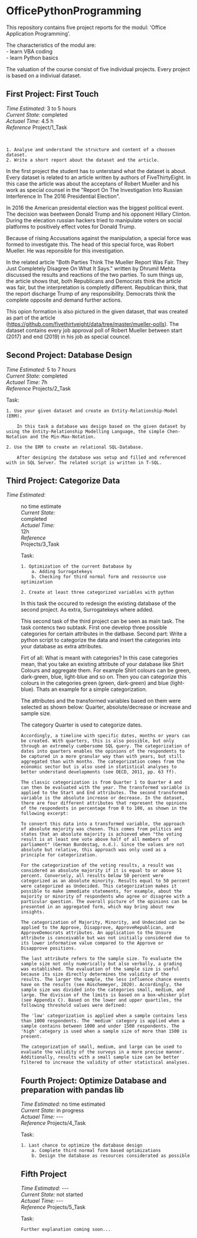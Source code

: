 # OfficePythonProgramming
This repository contains five project reports for the modul: 'Office Application Programming'. </br>

The characteristics of the modul are: <br>
    - learn VBA coding                <br>
    - learn Python basics             <br>

The valuation of the course consist of five individual projects. Every project is based on a indiviual dataset.

## First Project: First Touch
*Time Estimated:*   3 to 5 hours    <br>
*Current State:*    completed       <br>
*Actuael Time:*     4.5 h           <br>
*Reference*         Project/1_Task

<br>

    1. Analyse and understand the structure and content of a choosen dataset.
    2. Write a short report about the dataset and the article.

In the first project the student has to unterstand what the dataset is about. Every dataset is related to an article written by authors of FiveThirtyEight.
In this case the article was about the acceptans of Robert Mueller and his work as special counsel in the "Report On The Investigation Into Russian Interference In The 2016 Presidential Election".

In 2016 the American presidental election was the biggest political event. The decision was beetween Donald Trump and his opponent Hillary Clinton. 
During the elecation russian hackers tried to manipulate voters on social platforms to positively effect votes for Donald Trump.<br>

Because of rising Accusations against the manipulation, a special force was formed to investigate this. The head of this special force, was Robert Mueller. 
He was reponsible for this investigation. 

In the related article "Both Parties Think The Mueller Report Was Fair. They Just Completely Disagree On What It Says." written by Dhrumil Mehta discussed the results and reactions of the two parties.
To sum things up, the article shows that, both Republicans and Democrats think the article was fair, but the interpretation is completly different. 
    Republican think, that the report discharge Trump of any responsibility. 
    Democrats think the complete opposite and demand further actions.

This opion formation is also pictured in the given dataset, that was created as part of the article (https://github.com/fivethirtyeight/data/tree/master/mueller-polls). The dataset contains every job approval poll of Robert Mueller between start (2017) and end (2019) in his job as special councel.


## Second Project: Database Design
*Time Estimated:*   5 to 7 hours    <br>
*Current State:*    completed       <br>
*Actuael Time:*     7h              <br>
*Reference*         Projects/2_Task

Task: <br>

    1. Use your given dataset and create an Entity-Relationship-Model (ERM).

        In this task a database was design based on the given dataset by using the Entity-Relationship Modelling Language, the simple Chen-Notation and the Min-Max-Notation.

    2. Use the ERM to create an relational SQL-Database.

        After designing the database was setup and filled and referenced with in SQL Server. The related script is written in T-SQL.

## Third Project: Categorize Data
*Time Estimated:*   <dd>no time estimate    <br>
*Current State:*    <dd>completed           <br>
*Actuael Time:*     <dd>12h                 <br>
*Reference*         <dd>Projects/3_Task

Task: <br>

    1. Optimization of the current Database by
        a. Adding Surrogatekeys
        b. Checking for third normal form and ressource use optimization

    2. Create at least three categorized variables with python

In this task the occured to redesign the existing database of the second project. As extra, Surrogatekeys where added.

This second task of the third project can be seen as main task. The task contencs two subtask. First one develop three possible categories for certain attributes in the datbase. Second part: Write a python script to categorize the data and insert the categories into your database as extra attributes. <br>

Firt of all: What is meant with categories?
In this case categories mean, that you take an existing attribute of your database like Shirt Colours and aggregate them. For example Shirt colours can be green, dark-green, blue, light-blue and so on. Then you can categorize this colours in the categories green (green, dark-green) and blue (light-blue). Thats an example for a simple categorization.

The attributes and the transformed variables based on them were selected as shown below: Quarter, absolute/decrease or increase and sample size.

The category Quarter is used to categorize dates.

    Accordingly, a timeline with specific dates, months or years can be created. With quarters, this is also possible, but only through an extremely cumbersome SQL query. The categorization of dates into quarters enables the opinions of the respondents to be captured in a more granular way than with years, but still aggregated than with months. The categorization comes from the economic sector but is also used in statistical analyses to better understand developments (see OECD, 2011, pp. 63 ff).

    The classic categorization is from Quarter 1 to Quarter 4 and can then be evaluated with the year. The transformed variable is applied to the Start and End attributes. The second transformed variable is the absolute increase or decrease. In the dataset, there are four different attributes that represent the opinions of the respondents in percentage from 0 to 100, as shown in the following excerpt:

    To convert this data into a transformed variable, the approach of absolute majority was chosen. This comes from politics and states that an absolute majority is achieved when "the voting result is at least one vote above half of all members of parliament" (German Bundestag, n.d.). Since the values are not absolute but relative, this approach was only used as a principle for categorization.

    For the categorization of the voting results, a result was considered an absolute majority if it is equal to or above 51 percent. Conversely, all results below 50 percent were categorized as an absolute minority. Results equal to 50 percent were categorized as Undecided. This categorization makes it possible to make immediate statements, for example, about the majority or minority of respondents who agree or disagree with a particular question. The overall picture of the opinions can be presented in an aggregated form, which may bring about new insights.

    The categorization of Majority, Minority, and Undecided can be applied to the Approve, Disapprove, ApproveRepublican, and ApproveDemocrats attributes. An application to the Unsure attribute is conceivable but was not initially considered due to its lower informative value compared to the Approve or Disapprove positions.

    The last attribute refers to the sample size. To evaluate the sample size not only numerically but also verbally, a grading was established. The evaluation of the sample size is useful because its size directly determines the validity of the results. The larger the sample, the less influence chance events have on the results (see Rüschemeyer, 2020). Accordingly, the sample size was divided into the categories small, medium, and large. The division of the limits is based on a box-whisker plot (see Appendix C). Based on the lower and upper quartiles, the following threshold values ​​were defined:

    The 'low' categorization is applied when a sample contains less than 1000 respondents. The 'medium' category is applied when a sample contains between 1000 and under 1500 respondents. The 'high' category is used when a sample size of more than 1500 is present.

    The categorization of small, medium, and large can be used to evaluate the validity of the surveys in a more precise manner. Additionally, results with a small sample size can be better filtered to increase the validity of other statistical analyses.


## Fourth Project: Optimize Database and preparation with pandas lib
*Time Estimated:*   no time estimated <br>
*Current State:*    in progress     <br>
*Actuael Time:*     ---             <br>
*Reference*         Projects/4_Task

Task: <br>

    1. Last chance to optimize the database design
        a. Complete third normal form based optimizations
        b. Design the database as resources considerated as possible

## Fifth Project
*Time Estimated:*   ---             <br>
*Current State:*    not started     <br>
*Actuael Time:*     ---             <br>
*Reference*         Projects/5_Task

Task: <br>

    Further explanation coming soon...
